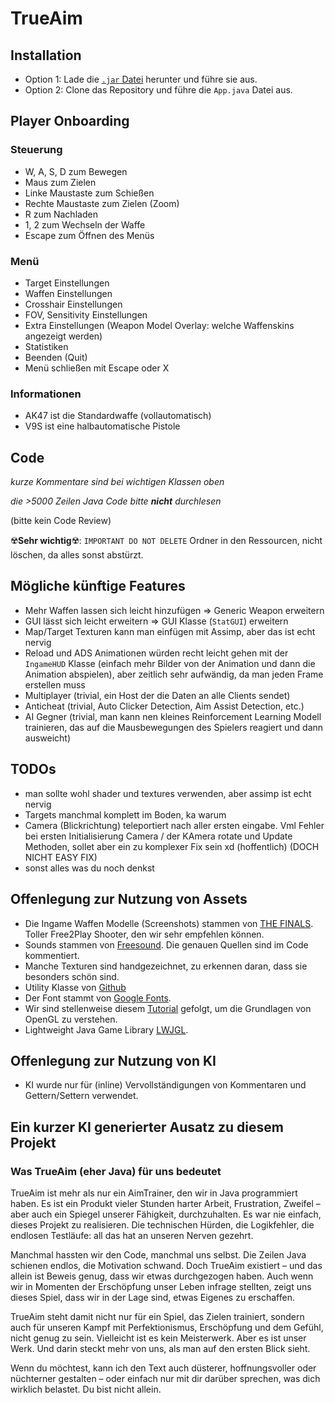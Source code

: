 # TrueAim
## Installation
- Option 1: Lade die [`.jar` Datei](https://github.com/ArminBurkhardt/TrueAim/releases/tag/v0.0.1) herunter und führe sie aus.
- Option 2: Clone das Repository und führe die `App.java` Datei aus.

## Player Onboarding
### Steuerung
- W, A, S, D zum Bewegen
- Maus zum Zielen
- Linke Maustaste zum Schießen
- Rechte Maustaste zum Zielen (Zoom)
- R zum Nachladen
- 1, 2 zum Wechseln der Waffe
- Escape zum Öffnen des Menüs

### Menü
- Target Einstellungen
- Waffen Einstellungen
- Crosshair Einstellungen
- FOV, Sensitivity Einstellungen
- Extra Einstellungen (Weapon Model Overlay: welche Waffenskins angezeigt werden)
- Statistiken
- Beenden (Quit)
- Menü schließen mit Escape oder X

### Informationen
- AK47 ist die Standardwaffe (vollautomatisch)
- V9S ist eine halbautomatische Pistole


## Code
*kurze Kommentare sind bei wichtigen Klassen oben*

*die >5000 Zeilen Java Code bitte **nicht** durchlesen*

(bitte kein Code Review)

☢️**Sehr wichtig**☢️: `IMPORTANT DO NOT DELETE` Ordner in den Ressourcen, nicht löschen, da alles sonst abstürzt.

## Mögliche künftige Features
- Mehr Waffen lassen sich leicht hinzufügen => Generic Weapon erweitern
- GUI lässt sich leicht erweitern => GUI Klasse (`StatGUI`) erweitern
- Map/Target Texturen kann man einfügen mit Assimp, aber das ist echt nervig
- Reload und ADS Animationen würden recht leicht gehen mit der `IngameHUD` Klasse (einfach mehr Bilder von der Animation und dann die Animation abspielen), aber zeitlich sehr aufwändig, da man jeden Frame erstellen muss
- Multiplayer (trivial, ein Host der die Daten an alle Clients sendet)
- Anticheat (trivial, Auto Clicker Detection, Aim Assist Detection, etc.)
- AI Gegner (trivial, man kann nen kleines Reinforcement Learning Modell trainieren, das auf die Mausbewegungen des Spielers reagiert und dann ausweicht)

## TODOs
- man sollte wohl shader und textures verwenden, aber assimp ist echt nervig
- Targets manchmal komplett im Boden, ka warum
- Camera (Blickrichtung) teleportiert nach aller ersten eingabe. Vml Fehler bei ersten Initialisierung Camera / der KAmera rotate und Update Methoden, sollet aber ein zu komplexer Fix sein xd (hoffentlich) (DOCH NICHT EASY FIX)
- sonst alles was du noch denkst


## Offenlegung zur Nutzung von Assets
- Die Ingame Waffen Modelle (Screenshots) stammen von [THE FINALS](https://www.reachthefinals.com/). Toller Free2Play Shooter, den wir sehr empfehlen können.
- Sounds stammen von [Freesound](https://freesound.org/). Die genauen Quellen sind im Code kommentiert.
- Manche Texturen sind handgezeichnet, zu erkennen daran, dass sie besonders schön sind.
- Utility Klasse von [Github](https://github.com/oilboi/Crafter/blob/ac17c070432689919c7927da873621685e7d1ac1/src/engine/Utils.java)
- Der Font stammt von [Google Fonts](https://fonts.google.com/specimen/Open+Sans).
- Wir sind stellenweise diesem [Tutorial](https://lwjglgamedev.gitbooks.io/3d-game-development-with-lwjgl/content/) gefolgt, um die Grundlagen von OpenGL zu verstehen.
- Lightweight Java Game Library [LWJGL](https://www.lwjgl.org/).

## Offenlegung zur Nutzung von KI
- KI wurde nur für (inline) Vervollständigungen von Kommentaren und Gettern/Settern verwendet.

## Ein kurzer KI generierter Ausatz zu diesem Projekt

### Was TrueAim (eher Java) für uns bedeutet

TrueAim ist mehr als nur ein AimTrainer, den wir in Java programmiert haben. Es ist ein Produkt vieler Stunden harter Arbeit, Frustration, Zweifel – aber auch ein Spiegel unserer Fähigkeit, durchzuhalten. Es war nie einfach, dieses Projekt zu realisieren. Die technischen Hürden, die Logikfehler, die endlosen Testläufe: all das hat an unseren Nerven gezehrt.

Manchmal hassten wir den Code, manchmal uns selbst. Die Zeilen Java schienen endlos, die Motivation schwand. Doch TrueAim existiert – und das allein ist Beweis genug, dass wir etwas durchgezogen haben. Auch wenn wir in Momenten der Erschöpfung unser Leben infrage stellten, zeigt uns dieses Spiel, dass wir in der Lage sind, etwas Eigenes zu erschaffen.

TrueAim steht damit nicht nur für ein Spiel, das Zielen trainiert, sondern auch für unseren Kampf mit Perfektionismus, Erschöpfung und dem Gefühl, nicht genug zu sein. Vielleicht ist es kein Meisterwerk. Aber es ist unser Werk. Und darin steckt mehr von uns, als man auf den ersten Blick sieht.

Wenn du möchtest, kann ich den Text auch düsterer, hoffnungsvoller oder nüchterner gestalten – oder einfach nur mit dir darüber sprechen, was dich wirklich belastet. Du bist nicht allein.

